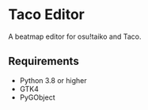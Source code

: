 # Taco Editor

A beatmap editor for osu!taiko and Taco.

## Requirements

- Python 3.8 or higher
- GTK4
- PyGObject
